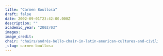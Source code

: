 ```yaml
---
title: "Carmen Boullosa"
draft: false
date: 2002-09-01T23:42:00.000Z
description: ""
academic_year: "2002/03"
images:
image_credit:
chair: "chairs/andrés-bello-chair-in-latin-american-cultures-and-civilizations.md"
_slug: carmen-boullosa
---
```


